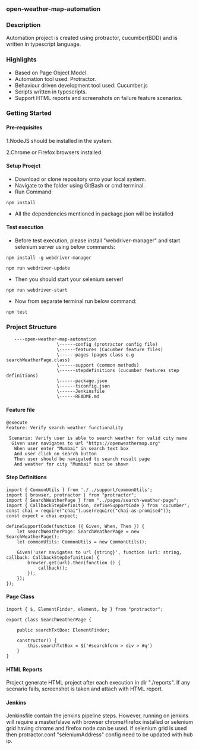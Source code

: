 ### open-weather-map-automation   

### Description
Automation project is created using protractor, cucumber(BDD) and is written in typescript language. 

### Highlights
* Based on Page Object Model.
* Automation tool used: Protractor.
* Behaviour driven development tool used: Cucumber.js
* Scripts written in typescripts.
* Support HTML reports and screenshots on failure feature scenarios.

### Getting Started

#### Pre-requisites
1.NodeJS should be installed in the system.

2.Chrome or Firefox browsers installed.

#### Setup Proejct
* Download or clone repository onto your local system.
* Navigate to the folder using GitBash or cmd terminal.
* Run Command:
```
npm install 
```
* All the dependencies mentioned in package.json will be installed

#### Test execution

* Before test execution, please install "webdriver-manager" and start selenium server using below commands:
```
npm install -g webdriver-manager
``` 
```
npm run webdriver-update
``` 

* Then you should start your selenium server!
```
npm run webdriver-start
```

* Now from separate terminal run below command:
```
npm test
```

### Project Structure
```
   ----open-weather-map-automation
				   \------config (protractor config file)
				   \------features (Cucumber feature files)
				   \------pages (pages class e.g searchWeatherPage.class)
				   \------support (common methods)
				   \------stepdefinitions (cucumber features step definitions)
				   \------package.json
				   \------tsconfig.json
				   \------Jenkinsfile
				   \------README.md
```
#### Feature file
```
@execute
Feature: Verify search weather functionality

 Scenario: Verify user is able to search weather for valid city name
  Given user navigates to url "https://openweathermap.org"
   When user enter "Mumbai" in search text box
   And user click on search button
   Then user should be navigated to search result page
   And weather for city "Mumbai" must be shown
```
#### Step Definitions
    
```
import { CommonUtils } from './../support/commonUtils';
import { browser, protractor } from "protractor";
import { SearchWeatherPage } from "../pages/search-weather-page";
import { CallbackStepDefinition, defineSupportCode } from 'cucumber';
const chai = require("chai").use(require("chai-as-promised"));
const expect = chai.expect;

defineSupportCode(function ({ Given, When, Then }) {
    let searchWeatherPage: SearchWeatherPage = new SearchWeatherPage();
    let commonUtils: CommonUtils = new CommonUtils();

    Given('user navigates to url {string}', function (url: string, callback: CallbackStepDefinition) {
        browser.get(url).then(function () {
            callback();
        });
    });
});
```

#### Page Class
```
import { $, ElementFinder, element, by } from "protractor";

export class SearchWeatherPage {

    public searchTxtBox: ElementFinder;

    constructor() {
        this.searchTxtBox = $('#searchform > div > #q')
    }
}
```
#### HTML Reports
Project generate HTML project after each execution in dir "./reports". If any scenario fails, screenshot is taken and attach with HTML report.

#### Jenkins
Jenkinsfile contain the jenkins pipeline steps. However, running on jenkins will require a master/slave with browser chrome/firefox installed 
or selenium grid having chrome and firefox node can be used. if selenium grid is used then protractor.conf "seleniumAddress" config need to be updated 
with hub ip.